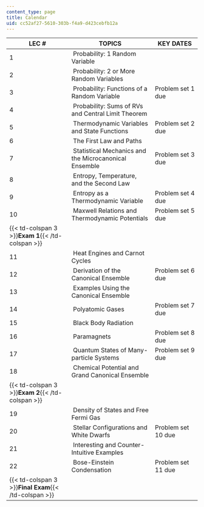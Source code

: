 ```yaml
---
content_type: page
title: Calendar
uid: cc52af27-5610-303b-f4a9-d423cebfb12a
---
```


| LEC # | TOPICS | KEY DATES |
| --- | --- | --- |
| 1 |  Probability: 1 Random Variable | &nbsp; |
| 2 |  Probability: 2 or More Random Variables | &nbsp; |
| 3 |  Probability: Functions of a Random Variable | Problem set 1 due |
| 4 |  Probability: Sums of RVs and Central Limit Theorem | &nbsp; |
| 5 |  Thermodynamic Variables and State Functions | Problem set 2 due |
| 6 |  The First Law and Paths | &nbsp; |
| 7 |  Statistical Mechanics and the Microcanonical Ensemble | Problem set 3 due |
| 8 |  Entropy, Temperature, and the Second Law | &nbsp; |
| 9 |  Entropy as a Thermodynamic Variable | Problem set 4 due |
| 10 |  Maxwell Relations and Thermodynamic Potentials | Problem set 5 due |
| {{< td-colspan 3 >}}**Exam 1**{{< /td-colspan >}} |||
| 11 |  Heat Engines and Carnot Cycles | &nbsp; |
| 12 |  Derivation of the Canonical Ensemble | Problem set 6 due |
| 13 |  Examples Using the Canonical Ensemble | &nbsp; |
| 14 |  Polyatomic Gases | Problem set 7 due |
| 15 |  Black Body Radiation | &nbsp; |
| 16 |  Paramagnets | Problem set 8 due |
| 17 |  Quantum States of Many-particle Systems | Problem set 9 due |
| 18 |  Chemical Potential and Grand Canonical Ensemble | &nbsp; |
| {{< td-colspan 3 >}}**Exam 2**{{< /td-colspan >}} |||
| 19 |  Density of States and Free Fermi Gas | &nbsp; |
| 20 |  Stellar Configurations and White Dwarfs | Problem set 10 due |
| 21 |  Interesting and Counter-Intuitive Examples | &nbsp; |
| 22 |  Bose-Einstein Condensation | Problem set 11 due |
| {{< td-colspan 3 >}}**Final Exam**{{< /td-colspan >}} ||